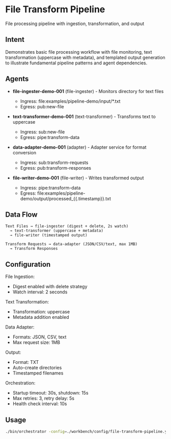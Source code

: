 # File Transform Pipeline

File processing pipeline with ingestion, transformation, and output

## Intent

Demonstrates basic file processing workflow with file monitoring, text transformation (uppercase with metadata), and templated output generation to illustrate fundamental pipeline patterns and agent dependencies.

## Agents

- **file-ingester-demo-001** (file-ingester) - Monitors directory for text files
  - Ingress: file:examples/pipeline-demo/input/*.txt
  - Egress: pub:new-file

- **text-transformer-demo-001** (text-transformer) - Transforms text to uppercase
  - Ingress: sub:new-file
  - Egress: pipe:transform-data

- **data-adapter-demo-001** (adapter) - Adapter service for format conversion
  - Ingress: sub:transform-requests
  - Egress: pub:transform-responses

- **file-writer-demo-001** (file-writer) - Writes transformed output
  - Ingress: pipe:transform-data
  - Egress: file:examples/pipeline-demo/output/processed_{{.timestamp}}.txt

## Data Flow

```
Text Files → file-ingester (digest + delete, 2s watch)
  → text-transformer (uppercase + metadata)
  → file-writer (timestamped output)

Transform Requests → data-adapter (JSON/CSV/text, max 1MB)
  → Transform Responses
```

## Configuration

File Ingestion:
- Digest enabled with delete strategy
- Watch interval: 2 seconds

Text Transformation:
- Transformation: uppercase
- Metadata addition enabled

Data Adapter:
- Formats: JSON, CSV, text
- Max request size: 1MB

Output:
- Format: TXT
- Auto-create directories
- Timestamped filenames

Orchestration:
- Startup timeout: 30s, shutdown: 15s
- Max retries: 3, retry delay: 5s
- Health check interval: 10s

## Usage

```bash
./bin/orchestrator -config=./workbench/config/file-transform-pipeline.yaml
```
